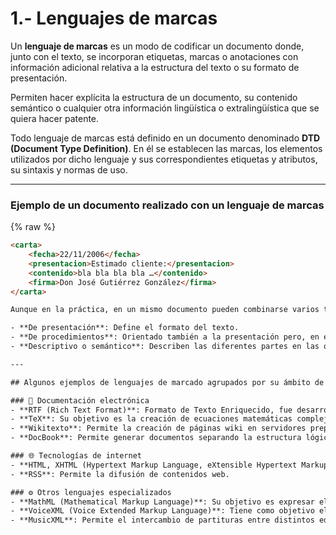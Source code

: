# 1.- Lenguajes de marcas

Un **lenguaje de marcas** es un modo de codificar un documento donde, junto con el texto, se incorporan etiquetas, marcas o anotaciones con información adicional relativa a la estructura del texto o su formato de presentación.  

Permiten hacer explícita la estructura de un documento, su contenido semántico o cualquier otra información lingüística o extralingüística que se quiera hacer patente.

Todo lenguaje de marcas está definido en un documento denominado **DTD (Document Type Definition)**. En él se establecen las marcas, los elementos utilizados por dicho lenguaje y sus correspondientes etiquetas y atributos, su sintaxis y normas de uso.

---

### Ejemplo de un documento realizado con un lenguaje de marcas

{% raw %}
```html
<carta>
    <fecha>22/11/2006</fecha>
    <presentacion>Estimado cliente:</presentacion>
    <contenido>bla bla bla bla …</contenido>
    <firma>Don José Gutiérrez González</firma>
</carta>

Aunque en la práctica, en un mismo documento pueden combinarse varios tipos diferentes de lenguajes de marcas, éstos se pueden clasificar como sigue:

- **De presentación**: Define el formato del texto.  
- **De procedimientos**: Orientado también a la presentación pero, en este caso, el programa que representa el documento debe interpretar el código en el mismo orden en que aparece.  
- **Descriptivo o semántico**: Describen las diferentes partes en las que se estructura el documento pero sin especificar cómo deben representarse.  

---

## Algunos ejemplos de lenguajes de marcado agrupados por su ámbito de utilización:

### 📄 Documentación electrónica
- **RTF (Rich Text Format)**: Formato de Texto Enriquecido, fue desarrollado por Microsoft en 1987. Permite el intercambio de documentos de texto entre distintos procesadores de texto.  
- **TeX**: Su objetivo es la creación de ecuaciones matemáticas complejas.  
- **Wikitexto**: Permite la creación de páginas wiki en servidores preparados para soportar este lenguaje.  
- **DocBook**: Permite generar documentos separando la estructura lógica del documento de su formato. De este modo, dichos documentos pueden publicarse en diferentes formatos sin necesidad de realizar modificaciones en el documento original.  

### 🌐 Tecnologías de internet
- **HTML, XHTML (Hypertext Markup Language, eXtensible Hypertext Markup Language)**: Su objetivo es la creación de páginas web.  
- **RSS**: Permite la difusión de contenidos web.  

### ⚙️ Otros lenguajes especializados
- **MathML (Mathematical Markup Language)**: Su objetivo es expresar el formalismo matemático de tal modo que pueda ser entendido por distintos sistemas y aplicaciones.  
- **VoiceXML (Voice Extended Markup Language)**: Tiene como objetivo el intercambio de información entre un usuario y una aplicación con capacidad de reconocimiento de habla.  
- **MusicXML**: Permite el intercambio de partituras entre distintos editores de partituras.  


